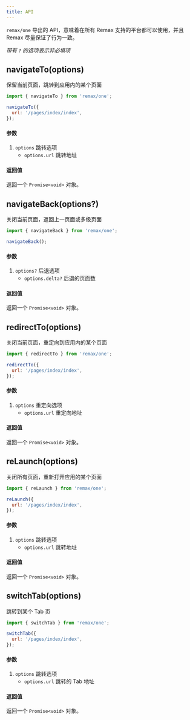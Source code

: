 ```yaml
---
title: API
---
```


`remax/one` 导出的 API，意味着在所有 Remax 支持的平台都可以使用，并且 Remax 尽量保证了行为一致。

_带有 `?` 的选项表示非必填项_

## navigateTo(options)

保留当前页面，跳转到应用内的某个页面

```js
import { navigateTo } from 'remax/one';

navigateTo({
  url: '/pages/index/index',
});
```

#### 参数

1. `options` 跳转选项
   - `options.url` 跳转地址

#### 返回值

返回一个 `Promise<void>` 对象。

## navigateBack(options?)

关闭当前页面，返回上一页面或多级页面

```js
import { navigateBack } from 'remax/one';

navigateBack();
```

#### 参数

1. `options?` 后退选项
   - `options.delta?` 后退的页面数

#### 返回值

返回一个 `Promise<void>` 对象。

## redirectTo(options)

关闭当前页面，重定向到应用内的某个页面

```js
import { redirectTo } from 'remax/one';

redirectTo({
  url: '/pages/index/index',
});
```

#### 参数

1. `options` 重定向选项
   - `options.url` 重定向地址

#### 返回值

返回一个 `Promise<void>` 对象。

## reLaunch(options)

关闭所有页面，重新打开应用的某个页面

```js
import { reLaunch } from 'remax/one';

reLaunch({
  url: '/pages/index/index',
});
```

#### 参数

1. `options` 跳转选项
   - `options.url` 跳转地址

#### 返回值

返回一个 `Promise<void>` 对象。

## switchTab(options)

跳转到某个 Tab 页

```js
import { switchTab } from 'remax/one';

switchTab({
  url: '/pages/index/index',
});
```

#### 参数

1. `options` 跳转选项
   - `options.url` 跳转的 Tab 地址

#### 返回值

返回一个 `Promise<void>` 对象。

